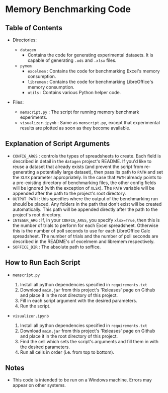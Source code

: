 # Memory Benchmarking Code

## Table of Contents
- Directories:
    - `datagen`
        - Contains the code for generating experimental datasets. It is capable of generating `.ods` and `.xlsx` files.
    - `pymem`
        - `excelmem`    : Contains the code for benchmarking Excel's memory consumption.
        - `libremem`    : Contains the code for benchmarking LibreOffice's memory consumption.
        - `utils`       : Contains various Python helper code.

- Files:
    - `memscript.py`        : The script for running memory benchmark experiments.
    - `visualizer.ipynb`    : Same as `memscript.py`, except that experimental results are plotted as soon as they become available.

## Explanation of Script Arguments
- `CONFIG_ARGS` : controls the types of spreadsheets to create. Each field is described in detail in the `datagen` project's README. If you'd like to reuse a dataset that already exists (and prevent the script from re-generating a potentially large dataset), then pass its path to `PATH` and set the `XLSX` parameter appropriately. In the case that `PATH` already points to a pre-existing directory of benchmarking files, the other config fields will be ignored (with the exception of `XLSX`). The `PATH` variable will be appended after the path to the project's root directory.
- `OUTPUT_PATH` : this specifies where the output of the benchmarking run should be placed. Any folders in the path that don't exist will be created automatically. This path will be appended directly after the path to the project's root directory.
- `INTEGER_ARG` : If, in your `CONFIG_ARGS`, you specify `xlsx=True`, then this is the number of trials to perform for each Excel spreadsheet. Otherwise this is the number of poll seconds to use for each LibreOffice Calc spreadsheet. The number of trials and the number of poll seconds are described in the README's of excelmem and libremem respectively.
- `SOFFICE_DIR` : The absolute path to soffice.

## How to Run Each Script
- `memscript.py`
    1. Install all python dependencies specified in `requirements.txt`
    2. Download `main.jar` from this project's 'Releases' page on Github and place it in the root directory of this project.
    3. Fill in each script argument with the desired parameters.
    4. Run the script.

- `visualizer.ipynb`
    1. Install all python dependencies specified in `requirements.txt`
    2. Download `main.jar` from this project's 'Releases' page on Github and place it in the root directory of this project.
    3. Find the cell which sets the script's arguments and fill them in with the desired parameters.
    4. Run all cells in order (i.e. from top to bottom).

## Notes
- This code is intended to be run on a Windows machine. Errors may appear on other systems.